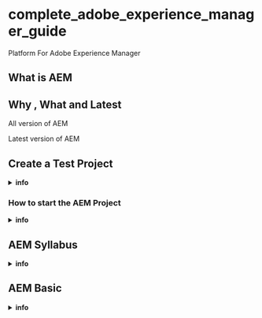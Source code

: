 # complete_adobe_experience_manager_guide
Platform For Adobe Experience Manager




## What is AEM




## Why , What and Latest

   All version of AEM


   Latest version of AEM
   
   
    


## Create a Test Project 
<details><summary><b>info</b></summary>

      - https://experienceleague.adobe.com/en/docs/experience-manager-learn/getting-started-wknd-tutorial-develop/project-archetype/project-setup        

   Step -1 

     - sudo apt install maven  
	  - mvn --version

     - create directory i.e - code 

  Step -2

      - run the below commands


         mvn -B org.apache.maven.plugins:maven-archetype-plugin:3.2.1:generate \
		    -D archetypeGroupId=com.adobe.aem \
		    -D archetypeArtifactId=aem-project-archetype \
		    -D archetypeVersion=39 \
		    -D appTitle="WKND Sites Project" \
		    -D appId="wknd" \
		    -D groupId="com.adobe.aem.guides" \
		    -D artifactId="aem-guides-wknd" \
		    -D package="com.adobe.aem.guides.wknd" \
		    -D version="0.0.1-SNAPSHOT" \
		    -D aemVersion="cloud"


     -  cd aem-guides-wknd 

     - mvn clean install -PautoInstallSinglePackage (this command will push the test project to AEM dashboard)     ---> may build fail due to port issue so change the port in pom.xml file

     - 

</details>

### How to start the AEM Project

<details><summary><b>info</b></summary>

    Way -1 ( direct way)
    -------------------

             - open the terminal from  author and publish  directory then run below command to start the AEM project

                   -  java -jar aem-author-p4052.jar
                   -  java -jar aem-publish-p4053.jar

    Way -2 (start script options)
    -----------------------------

             - codilar@codilar-Latitude-E5470:~/Videos/Learn/author$      = java -jar aem-author-p4052.jar -unpack   -----> unpack the file it will not start it genereate the quickstart files
   
             - change the port inside start file  eg- port 5502
  
             - codilar@codilar-Latitude-E5470:~/Videos/Learn/author/crx-quickstart/bin$ ./start     ----------> start (need to type the port in browser)
     
             - codilar@codilar-Latitude-E5470:~/Videos/Learn/author/crx-quickstart/bin$ ./stop      ----------> stop the application

     
     Way -3 (start by GUI )
    -----------------------
               you must be on author or publish directory 
               
               - codilar@codilar-Latitude-E5470:~/Videos/Learn/author$     =  java jar aem-author-p4052.jar -gui    -----> in this it will help to see the connection window

</details>



## AEM Syllabus
<details><summary><b>info</b></summary>

      Syllabus
      --------
        - Basics of CMS and AEM
        - AEM Installation
        - AEM Environment
        - AEM Consoles
        - AEM Sites/Assets/Authoring
        - Basics of Component and Templates
        - Editable Template and Style System
        - Multisite Manager/ Internalizations/ Language Copy/ Live Copy
        - AEM Concepts and Functionalities
        - Basics of AEM Development and Setup
        - Component Development

</details>

               
## AEM Basic
<details><summary><b>info</b></summary>
    AEM Roles
    ---------
          
              - Author/Marketing/Managers/Non-Development Roles
              
              - QA/QE  -- Quality Assurance
               
              - Developers
              
              - AEM Adminstrators / DevOps


                   
  CMS   
      ----------> AEM installation  --------  AEM Consoles               Development Basics
      ----------> AEM Environments  --------  AEM Authoring  ----------> Development Setup
  AEM                                         AEM Concepts               Component
          
              

    What is CMS
    -----------
       - A CMS helps to create,manage and modify content on a website without the need for specialized technical knowledge
   
     Types of CMS
     ------------
       |
       |-----Traditional CMS----|---- Coupled CMS
       |                        |---- Decoupled CMS
       |
       |-----Headless CMS (only content not rendering functionality)
       |
       |----- Hybrid CMS (headless / traditional -----AEM is Hybrid Decoupled CMS)   ------> headless(content can provide to other system as well form of Json or XML)


    CMS 
    ---
    |
    |---------- Content Management Application
    |
    |---------- Content Delivery Application
    |
    |---------- Front End / Presentation
 also 
    CMS
     |
     |-------- Content Management System
     |
     |-------- Digital Asset Management
     |
     |-------- User/Permissions Management
     |
     |-------- Headless Feature
     |
     |-------- Build and Run Websites


     What is AEM
     ------------

   - AEM is a comprehensive content management solution for building websites, mobile apps and forms.
     AEM makes it easy to manage your marketing  content and assets
     

   - It is a part of adobe cloud (it is enterprise edition)

    Types of AEM
    ------------
      |
      |------------- On-Permises/ Stand Alone(6.5 version) -------------->(local machine or cloud platform we can install)
      |
      |
      |
      |------------- Cloud Based - AEM as a Cloud Service (only installed over cloud through adobe sandbox)
                          |
                          |
                          |-------------- Standalone JAR/ Local (only for local machine)
                          |
                          |-------------- Sandbox
      

    AEM
    ----
       |
       |----------------- Content management System
       |
       |----------------- Digital Asset Management
       |
       |----------------- User/ Permissions Management
       |
       |----------------- Forms Management
       |
       |----------------- Headless Feature
       |
       |----------------- Frontend Tech / Other FE Framework integrations
       |
       |----------------- Servlet/ OSGi Container
       |
       |----------------- Build and Run Websites


    AEM Instances Terminologies
    ----------------------------
 
          - AEM Instance (when we install the AEM)
          
          - Environment / RunModes
          
          - Dispatcher (between enduser and AEM generally we set a webserver 
                        but webserver does not know AEM so we put a tiny module inside the webserver 
                        so that webserver know how to intercat with AEM this tiny module we called as dispatcher)

    Types of Instances
    -------------------
       |
       |
       |---------------- author (create content)
       |
       |
       |---------------- publish / publisher (serve the content to enduser)
       

    Environment and RunModes
    ------------------------
       |
       |---------- dev
       |
       |---------- qa
       |
       |---------- stage
       |
       |---------- prod
       |
       |---------- any name              
   
              - AEM instances can be identify by environment or by  runModes


              
    AEM Environments
    ----------------
 
        - AEM Environment Setup
        
        - AEM Environment Variations 


                  
     
     Author (create content on author instance)
     ------------------------------------------
     |
     |------------ Publish-1         <-------                Webserver(tiny module)                          ---------> serve to end user
     |
     |                                                                                   Load-balancer
     |
     |
     |------------ Publish-2        <--------                Webserver(tiny module)                          ---------> serve to end user


     
     

     


      

   
   
